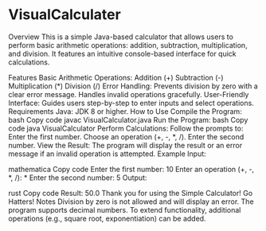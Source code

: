 # VisualCalculater

Overview
This is a simple Java-based calculator that allows users to perform basic arithmetic operations: addition, subtraction, multiplication, and division. It features an intuitive console-based interface for quick calculations.

Features
Basic Arithmetic Operations:
Addition (+)
Subtraction (-)
Multiplication (*)
Division (/)
Error Handling:
Prevents division by zero with a clear error message.
Handles invalid operations gracefully.
User-Friendly Interface:
Guides users step-by-step to enter inputs and select operations.
Requirements
Java: JDK 8 or higher.
How to Use
Compile the Program:
bash
Copy code
javac VisualCalculator.java
Run the Program:
bash
Copy code
java VisualCalculator
Perform Calculations:
Follow the prompts to:
Enter the first number.
Choose an operation (+, -, *, /).
Enter the second number.
View the Result:
The program will display the result or an error message if an invalid operation is attempted.
Example
Input:

mathematica
Copy code
Enter the first number: 10
Enter an operation (+, -, *, /): *
Enter the second number: 5
Output:

rust
Copy code
Result: 50.0
Thank you for using the Simple Calculator! Go Hatters!
Notes
Division by zero is not allowed and will display an error.
The program supports decimal numbers.
To extend functionality, additional operations (e.g., square root, exponentiation) can be added.

